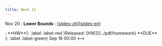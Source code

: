 ```yaml
---
title: Week 11
---
```


Nov 20
: **Lower Bounds**
  :  \[[slides-zh](../pdf/slides/0-overview-zh.pdf)\]\[[slides-en](../pdf/slides/0-overview-en.pdf)\]
<!-->:  **HW**{: .label .label-red }Released: [HW2](../pdf/homework)  **DUE**{: .label .label-green} Sep 16  00:00
<-->



  

